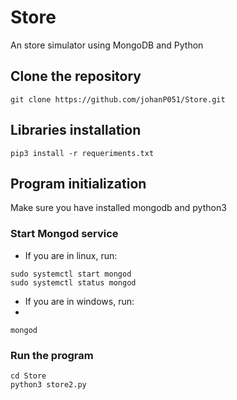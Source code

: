 # Store
An store simulator using MongoDB and Python

## Clone the repository
```git clone https://github.com/johanP051/Store.git```

## Libraries installation
```pip3 install -r requeriments.txt```

## Program initialization
Make sure you have installed mongodb and python3

### Start Mongod service

* If you are in linux, run:
```
sudo systemctl start mongod
sudo systemctl status mongod

```
* If you are in windows, run:
* 
```mongod```

### Run the program
```
cd Store
python3 store2.py
```
